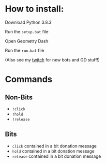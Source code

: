 # How to install:
Download Python 3.8.3

Run the `setup.bat` file

Open Geometry Dash

Run the `run.bat` file

(Also see my [twitch](http://twitch.tv/figmentboy) for new bots and GD stuff!)

# Commands
## Non-Bits
- `!click`
- `!hold`
- `!release`

## Bits
- `click` contained in a bit donation message
- `hold` contained in a bit donation message
- `release` contained in a bit donation message
